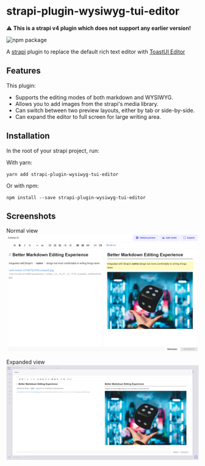 # strapi-plugin-wysiwyg-tui-editor

⚠️ **This is a strapi v4 plugin which does not support any earlier version!**

![npm package](https://img.shields.io/npm/v/strapi-plugin-wysiwyg-tui-editor)

A [strapi](https://strapi.io/) plugin to replace the default rich text editor with [ToastUI Editor](https://ui.toast.com/tui-editor)

## Features

This plugin:

- Supports the editing modes of both markdown and WYSIWYG.
- Allows you to add images from the strapi's media library.
- Can switch between two preview layouts, either by tab or side-by-side.
- Can expand the editor to full screen for large writing area.

## Installation

In the root of your strapi project, run:

With yarn:
```shell
yarn add strapi-plugin-wysiwyg-tui-editor
``` 

Or with npm:
```shell
npm install --save strapi-plugin-wysiwyg-tui-editor
```

## Screenshots

Normal view 
![normal view](./screenshots/normal.png)

Expanded view
![expanded view](./screenshots/expanded.png)